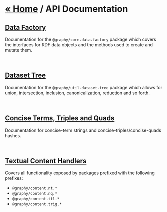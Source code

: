 
# [« Home](https://graphy.link/) / API Documentation

## [Data Factory](core.data.factory)
Documentation for the `@graphy/core.data.factory` package which covers the interfaces for RDF data objects and the methods used to create and mutate them.

<br>

## [Dataset Tree](util.dataset.tree)
Documentation for the `@graphy/util.dataset.tree` package which allows for union, intersection, inclusion, canonicalization, reduction and so forth.

<br>

## [Concise Terms, Triples and Quads](concise)
Documentation for concise-term strings and concise-triples/concise-quads hashes.

<br>

## [Textual Content Handlers](content.textual)
Covers all functionality exposed by packages prefixed with the following prefixes:
 - `@graphy/content.nt.*`
 - `@graphy/content.nq.*`
 - `@graphy/content.ttl.*`
 - `@graphy/content.trig.*`
